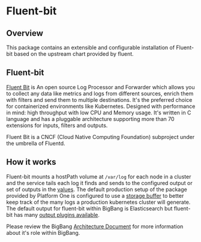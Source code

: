 # Fluent-bit

## Overview

This package contains an extensible and configurable installation of Fluent-bit based on the upstream chart provided by fluent.

## Fluent-bit

[Fluent Bit](https://fluentbit.io) is An open source Log Processor and Forwarder which allows you to collect any data like metrics and logs from different sources, enrich them with filters and send them to multiple destinations. It's the preferred choice for containerized environments like Kubernetes. Designed with performance in mind: high throughput with low CPU and Memory usage. It's written in C language and has a pluggable architecture supporting more than 70 extensions for inputs, filters and outputs. 

Fluent Bit is a CNCF (Cloud Native Computing Foundation) subproject under the umbrella of Fluentd.

## How it works

Fluent-bit mounts a hostPath volume at `/var/log` for each node in a cluster and the service tails each log it finds and sends to the configured output or set of outputs in the [values](../chart/values.yaml#L276). The default production setup of the package provided by Platform One is configured to use a [storage buffer](https://docs.fluentbit.io/manual/administration/buffering-and-storage#filesystem-buffering-to-the-rescue) to better keep track of the many logs a production kubernetes cluster will generate. The default output for fluent-bit within BigBang is Elasticsearch but fluent-bit has many [output plugins available](https://docs.fluentbit.io/manual/pipeline/outputs).

Please review the BigBang [Architecture Document](https://repo1.dso.mil/platform-one/big-bang/bigbang/-/blob/master/charter/packages/fluentbit/Architecture.md) for more information about it's role within BigBang.